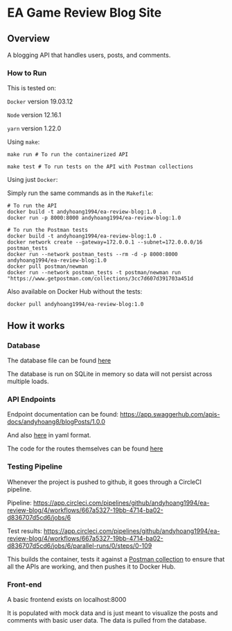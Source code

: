 # EA Game Review Blog Site

## Overview
A blogging API that handles users, posts, and comments.

### How to Run
This is tested on:

`Docker` version 19.03.12

`Node` version 12.16.1

`yarn` version 1.22.0

Using `make`:
```
make run # To run the containerized API
```
```
make test # To run tests on the API with Postman collections
```

Using just `Docker`:

Simply run the same commands as in the `Makefile`:

```
# To run the API
docker build -t andyhoang1994/ea-review-blog:1.0 .
docker run -p 8000:8000 andyhoang1994/ea-review-blog:1.0
```
```
# To run the Postman tests
docker build -t andyhoang1994/ea-review-blog:1.0 .
docker network create --gateway=172.0.0.1 --subnet=172.0.0.0/16 postman_tests
docker run --network postman_tests --rm -d -p 8000:8000 andyhoang1994/ea-review-blog:1.0
docker pull postman/newman
docker run --network postman_tests -t postman/newman run "https://www.getpostman.com/collections/3cc7d607d391703a451d
```

Also available on Docker Hub without the tests:
```
docker pull andyhoang1994/ea-review-blog:1.0
```
## How it works
### Database
The database file can be found [here](./database/db.js)

The database is run on SQLite in memory so data will not persist across multiple loads.

### API Endpoints
Endpoint documentation can be found: https://app.swaggerhub.com/apis-docs/andyhoang8/blogPosts/1.0.0

And also [here](./swagger/api.yaml) in yaml format.

The code for the routes themselves can be found [here](./server/routes.js)

### Testing Pipeline
Whenever the project is pushed to github, it goes through a CircleCI pipeline.

Pipeline: https://app.circleci.com/pipelines/github/andyhoang1994/ea-review-blog/4/workflows/667a5327-19bb-4714-ba02-d836707d5cd6/jobs/6

Test results: https://app.circleci.com/pipelines/github/andyhoang1994/ea-review-blog/4/workflows/667a5327-19bb-4714-ba02-d836707d5cd6/jobs/6/parallel-runs/0/steps/0-109

This builds the container, tests it against a [Postman collection](https://www.getpostman.com/collections/3cc7d607d391703a451d) to ensure that all the APIs are working, and then pushes it to Docker Hub.

### Front-end
A basic frontend exists on localhost:8000

It is populated with mock data and is just meant to visualize the posts and comments with basic user data. The data is pulled from the database.
